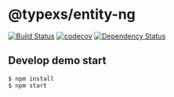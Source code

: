 # @typexs/entity-ng

[![Build Status](https://travis-ci.org/typexs/typexs-ng.svg?branch=master)](https://travis-ci.org/typexs/typexs-ng)
[![codecov](https://codecov.io/gh/typexs/typexs-ng/branch/master/graph/badge.svg)](https://codecov.io/gh/typexs/typexs-ng)
[![Dependency Status](https://david-dm.org/typexs/typexs-ng.svg)](https://david-dm.org/typexs/typexs-ng)


## Develop demo start

```
$ npm install
$ npm start 
```
